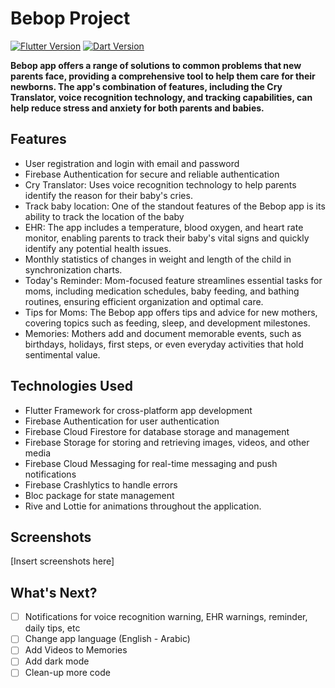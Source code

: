 # Bebop Project

[![Flutter Version](https://img.shields.io/badge/Flutter-v3.10.2-blue)](https://flutter.dev/) 
[![Dart Version](https://img.shields.io/badge/Dart-v3.0.2-blue)](https://dart.dev/)

**Bebop app offers a range of solutions to common problems that new parents 
face, providing a comprehensive tool to help them care for their newborns. The app's 
combination of features, including the Cry Translator, voice recognition technology, and tracking 
capabilities, can help reduce stress and anxiety for both parents and babies.**


## Features

- User registration and login with email and password
- Firebase Authentication for secure and reliable authentication
- Cry Translator: Uses voice recognition technology to help parents identify the reason for their baby's cries.
- Track baby location: One of the standout features of the Bebop app is its ability to track the location of the baby 
- EHR: The app includes a temperature, blood oxygen, and heart rate monitor, enabling parents to track their baby's vital signs and 
quickly identify any potential health issues.
- Monthly statistics of changes in weight and length of the child in synchronization charts.
- Today's Reminder: Mom-focused feature streamlines essential tasks for moms, including medication schedules, baby feeding, and bathing routines, ensuring efficient organization and optimal care.
- Tips for Moms: The Bebop app offers tips and advice for new mothers, covering 
topics such as feeding, sleep, and development milestones.
- Memories: Mothers add and document memorable events, such as birthdays, holidays, first steps, or even everyday activities that hold sentimental value.


## Technologies Used

- Flutter Framework for cross-platform app development
- Firebase Authentication for user authentication
- Firebase Cloud Firestore for database storage and management
- Firebase Storage for storing and retrieving images, videos, and other media
- Firebase Cloud Messaging for real-time messaging and push notifications
- Firebase Crashlytics to handle errors
- Bloc package for state management
- Rive and Lottie for animations throughout the application.

## Screenshots
[Insert screenshots here]

## What's Next?
 - [ ] Notifications for voice recognition warning, EHR warnings, reminder, daily tips, etc
 - [ ] Change app language (English - Arabic) 
 - [ ] Add Videos to Memories
 - [ ] Add dark mode 
 - [ ] Clean-up more code
